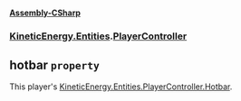 #### [Assembly-CSharp](./Assembly-CSharp.md 'Assembly-CSharp')
### [KineticEnergy.Entities](./Assembly-CSharp.md#KineticEnergy-Entities 'KineticEnergy.Entities').[PlayerController](./KineticEnergy-Entities-PlayerController.md 'KineticEnergy.Entities.PlayerController')
## hotbar `property`
This player's [KineticEnergy.Entities.PlayerController.Hotbar](https://docs.microsoft.com/en-us/dotnet/api/KineticEnergy.Entities.PlayerController.Hotbar 'KineticEnergy.Entities.PlayerController.Hotbar').
